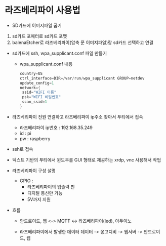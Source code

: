 # 라즈베리파이 사용법

* SD카드에 이미지파일 굽기

1. sd카드 포매터로 sd카드 포맷
2. balenaEtcher로 라즈베리파이(압축 푼 이미지파일)랑 sd카드 선택하고 연결



* sd카드에 ssh, wpa_supplicant.conf  파일 만들기

  * wpa_supplicant.conf  내용

    ```c
    country=US 
    ctrl_interface=DIR=/var/run/wpa_supplicant GROUP=netdev 
    update_config=1 
    network={ 
     ssid="WIFI 이름" 
     psk="WIFI 비밀번호" 
     scan_ssid=1 
    }
    ```

* 라즈베리파이 전원 연결하고 라즈베리파이 ip주소 찾아서 푸티에서 접속
  * 라즈베리파이 ip번호 : 192.168.35.249
  * id : pi
  * pw : raspberry
* ssh로 접속

* 텍스트 기반의 푸티에서 윈도우를 GUI 형태로 제공하는 xrdp, vnc 사용해서 작업









* 라즈베리파이 구성 설명
  * GPIO :
    * 라즈베리파이의 입출력 핀
    * 디지털 통신만 가능
    * 5V까지 지원









* 흐름
  * 안드로이드, 웹 <-> MQTT <-> 라즈베리파이(led), 아두이노

  * 라즈베리파이에서 발생한 데이터 데이터 -> 몽고디비 -> 웹서버 -> 안드로이드, 웹

